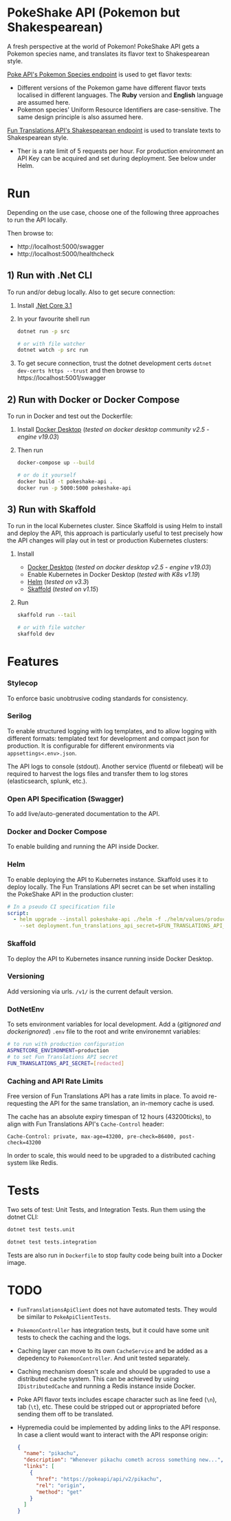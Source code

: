# PokeShake API (Pokemon but Shakespearean)

A fresh perspective at the world of Pokemon! PokeShake API gets a Pokemon species name, and translates its flavor text to Shakespearean style.

[Poke API's Pokemon Species endpoint](https://pokeapi.co/api/v2/pokemon-species) is used to get flavor texts:

- Different versions of the Pokemon game have different flavor texts localised in different languages. The **Ruby** version and **English** language are assumed here.
- Pokemon species' Uniform Resource Identifiers are case-sensitive. The same design principle is also assumed here.

[Fun Translations API's Shakespearean endpoint](https://api.funtranslations.com/translate/shakespeare) is used to translate texts to Shakespearean style.

- Ther is a rate limit of 5 requests per hour. For production environment an API Key can be acquired and set during deployment. See below under Helm.

# Run

Depending on the use case, choose one of the following three approaches to run the API locally.

Then browse to:

- http://localhost:5000/swagger
- http://localhost:5000/healthcheck

## 1) Run with .Net CLI

To run and/or debug locally. Also to get secure connection:

1. Install [.Net Core 3.1](https://dotnet.microsoft.com/download/dotnet-core/3.1)

2. In your favourite shell run

   ```sh
   dotnet run -p src

   # or with file watcher
   dotnet watch -p src run
   ```

3. To get secure connection, trust the dotnet development certs `dotnet dev-certs https --trust` and then browse to https://localhost:5001/swagger

## 2) Run with Docker or Docker Compose

To run in Docker and test out the Dockerfile:

1.  Install [Docker Desktop](https://www.docker.com/products/docker-desktop) (_tested on docker desktop community v2.5 - engine v19.03_)

2.  Then run

    ```sh
    docker-compose up --build

    # or do it yourself
    docker build -t pokeshake-api .
    docker run -p 5000:5000 pokeshake-api
    ```

## 3) Run with Skaffold

To run in the local Kubernetes cluster. Since Skaffold is using Helm to install and deploy the API, this approach is particularly useful to test precisely how the API changes will play out in test or production Kubernetes clusters:

1.  Install

    - [Docker Desktop](https://www.docker.com/products/docker-desktop) (_tested on docker desktop v2.5 - engine v19.03_)
    - Enable Kubernetes in Docker Desktop (_tested with K8s v1.19_)
    - [Helm](https://github.com/helm/helm/releases/tag/v3.3.4) (_tested on v3.3_)
    - [Skaffold](https://skaffold.dev/docs/install/) (_tested on v1.15_)

2.  Run

    ```sh
    skaffold run --tail

    # or with file watcher
    skaffold dev
    ```

# Features

### Stylecop

To enforce basic unobtrusive coding standards for consistency.

### Serilog

To enable structured logging with log templates, and to allow logging with different formats: templated text for development and compact json for production. It is configurable for different environments via `appsettings<.env>.json`.

The API logs to console (stdout). Another service (fluentd or filebeat) will be required to harvest the logs files and transfer them to log stores (elasticsearch, splunk, etc.).

### Open API Specification (Swagger)

To add live/auto-generated documentation to the API.

### Docker and Docker Compose

To enable building and running the API inside Docker.

### Helm

To enable deploying the API to Kubernetes instance. Skaffold uses it to deploy locally. The Fun Translations API secret can be set when installing the PokeShake API in the production cluster:

```yaml
# In a pseudo CI specification file
script:
  - helm upgrade --install pokeshake-api ./helm -f ./helm/values/production.yaml
    --set deployment.fun_translations_api_secret=$FUN_TRANSLATIONS_API_SECRET
```

### Skaffold

To deploy the API to Kubernetes insance running inside Docker Desktop.

### Versioning

Add versioning via urls. `/v1/` is the current default version.

### DotNetEnv

To sets environment variables for local development. Add a (_gitignored and dockerignored_) `.env` file to the root and write environemnt variables:

```sh
# to run with production configuration
ASPNETCORE_ENVIRONMENT=production
# to set Fun Translations API secret
FUN_TRANSLATIONS_API_SECRET=[redacted]
```

### Caching and API Rate Limits

Free version of Fun Translations API has a rate limits in place. To avoid re-requesting the API for the same translation, an in-memory cache is used.

The cache has an absolute expiry timespan of 12 hours (43200ticks), to align with Fun Translations API's `Cache-Control` header:

```
Cache-Control: private, max-age=43200, pre-check=86400, post-check=43200
```

In order to scale, this would need to be upgraded to a distributed caching system like Redis.

# Tests

Two sets of test: Unit Tests, and Integration Tests. Run them using the dotnet CLI:

```sh
dotnet test tests.unit

dotnet test tests.integration
```

Tests are also run in `Dockerfile` to stop faulty code being built into a Docker image.

# TODO

- `FunTranslationsApiClient` does not have automated tests. They would be similar to `PokeApiClientTests`.

- `PokemonController` has integration tests, but it could have some unit tests to check the caching and the logs.

- Caching layer can move to its own `CacheService` and be added as a depedency to `PokemonController`. And unit tested separately.

- Caching mechanism doesn't scale and should be upgraded to use a distributed cache system. This can be achieved by using `IDistributedCache` and running a Redis instance inside Docker.

- Poke API flavor texts includes escape character such as line feed (`\n`), tab (`\t`), etc. These could be stripped out or appropriated before sending them off to be translated.

- Hypremedia could be implemented by adding links to the API response. In case a client would want to interact with the API response origin:

  ```json
  {
    "name": "pikachu",
    "description": "Whenever pikachu cometh across something new...",
    "links": [
      {
        "href": "https://pokeapi/api/v2/pikachu",
        "rel": "origin",
        "method": "get"
      }
    ]
  }
  ```
